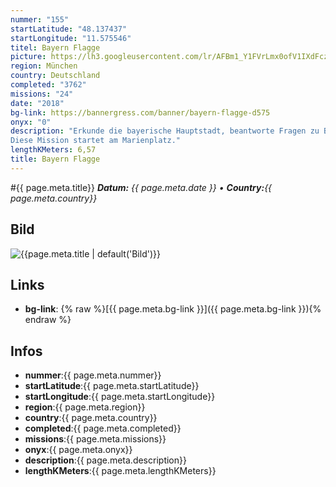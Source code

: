```yaml
---
nummer: "155"
startLatitude: "48.137437"
startLongitude: "11.575546"
titel: Bayern Flagge
picture: https://lh3.googleusercontent.com/lr/AFBm1_Y1FVrLmx0ofV1IXdFczcTqUCFvHaj4LjehqAZkUlYm_NGk6_Z3DrMnKKD63llkuutWAoWeQ4ViNtZT-ca7NQW5Sxi0vqu76CgRgeAlfiIWMRZGrHN4ZaWvCC_Jlz3RemCiFxSP0yTKk0TQ48_W0ISMZalFjB2sh98AqGrL1FwpgkZgSWgUwQOZX566lb5-HT_rPycqpBIZkVXjWgHux6S2aQJy0FSSbEdbRWiXbuibHf3rQLGXQDQrt76lH8tDhf4hBacsWmX0iuVSvBinbTNizRbG7Xb7-5Cxak4QaVaVXwW4rdT_TgF-OtfFw_XVvKPetoPT0ykn2w8mH_jJ0sevSBhSpQwlC4x8s8GZkSdx93WdYwjrCpszXtzmIk7vFt_ewNOkysCIqo8rKgyQn2tkxjnUMYOxBDxel7M19yJhQ8TdY5I39ILuUEq7-ysjmqx3waWEgBnic-skytcQkqgTR3AcT98R-b7b2KGnCQ4CYklcHTlYdAmupv_y3_XzAjffMUu3uP6w3ITnQOMNkQduusjyNqucIiBpW0DeeGcNoxxZvZLLcWApBPqn3rYGE3Oc3fZzC776afHtRbmltxiPAiJ8QMsWPyBLRGfTW8JhqNq3GpnwW_jcJb04mToNVZ_exJ_HNcHqbyqO1CRV9n0lqQouGVmEt93-cwZezIlQRpPcnjYGiirbia4AR2tRguqcjmot8B6PwOmEKLG7KSY-YxXKzLdKdNmsiy0JBnMQh-kAQTFfnElOdC4uUOA-IECCVFpU3jo8YSdFv276V26rq-XRHIU6Qg3z6jDrmlsmW71hZq6W3arMiLw5HVvs1JgvPdcmLtU4_-V2HqnMUZmJ0D_vb07euZOg
region: München
country: Deutschland
completed: "3762"
missions: "24"
date: "2018"
bg-link: https://bannergress.com/banner/bayern-flagge-d575
onyx: "0"
description: "Erkunde die bayerische Hauptstadt, beantworte Fragen zu Bayern und erhalte als Belohnung die bayerische Flagge mit Wappen.
Diese Mission startet am Marienplatz."
lengthKMeters: 6,57
title: Bayern Flagge
---
```


#{{ page.meta.title}}
_**Datum:** {{ page.meta.date }} • **Country:**{{ page.meta.country}}_

## Bild
![{{page.meta.title | default('Bild')}}]({{page.meta.picture}})

## Links
- **bg-link**: {% raw %}[{{ page.meta.bg-link }}]({{ page.meta.bg-link }}){% endraw %}

## Infos
- **nummer**:{{ page.meta.nummer}}
- **startLatitude**:{{ page.meta.startLatitude}}
- **startLongitude**:{{ page.meta.startLongitude}}
- **region**:{{ page.meta.region}}
- **country**:{{ page.meta.country}}
- **completed**:{{ page.meta.completed}}
- **missions**:{{ page.meta.missions}}
- **onyx**:{{ page.meta.onyx}}
- **description**:{{ page.meta.description}}
- **lengthKMeters**:{{ page.meta.lengthKMeters}}


